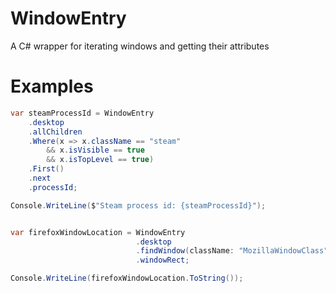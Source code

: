 # WindowEntry
A C# wrapper for iterating windows and getting their attributes

# Examples
```C#
var steamProcessId = WindowEntry
	.desktop
	.allChildren
	.Where(x => x.className == "steam" 
		&& x.isVisible == true 
		&& x.isTopLevel == true)
	.First()
	.next
	.processId;

Console.WriteLine($"Steam process id: {steamProcessId}");


var firefoxWindowLocation = WindowEntry
							.desktop
							.findWindow(className: "MozillaWindowClass")
							.windowRect;

Console.WriteLine(firefoxWindowLocation.ToString());
```